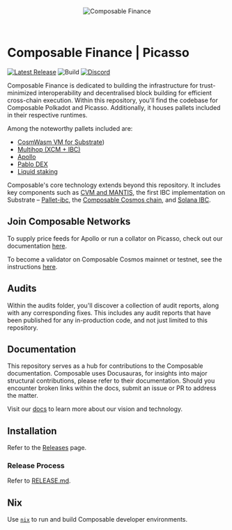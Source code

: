 <br />

<p align="center">
  <img alt="Composable Finance" title="Composable Finance" src="./docs/banner.png">
</p>

<br />

# Composable Finance | Picasso

[![Latest Release](https://img.shields.io/github/v/tag/composablefi/composable)][latest-url]
![Build][build-badge]
[![Discord][discord-badge]][discord-url]

[latest-url]: https://github.com/composablefi/composable/tags
[build-badge]: https://github.com/composablefi/composable/actions/workflows/check.yml/badge.svg

[discord-badge]: https://img.shields.io/badge/Discord-gray?logo=discord
[discord-url]: https://discord.gg/composable

[mergify]: https://dashboard.mergify.com/github/ComposableFi/repo/composable/queues
[mergify-status]: https://img.shields.io/endpoint.svg?url=https://api.mergify.com/v1/badges/ComposableFi/composable&style=flat

Composable Finance is dedicated to building the infrastructure for trust-minimized interoperability and decentralised block building for efficient cross-chain execution. Within this repository, you'll find the codebase for Composable Polkadot and Picasso. Additionally, it houses pallets included in their respective runtimes.

Among the noteworthy pallets included are:

- [CosmWasm VM for Substrate](./code/parachain/frame/cosmwasm/))
- [Multihop (XCM + IBC)](./code/parachain/frame/pallet-multihop-xcm-ibc/) 
- [Apollo](./code/parachain/frame/oracle/)
- [Pablo DEX](./code/parachain/frame/pablo/)
- [Liquid staking](./code/parachain/frame/liquid-staking/)

Composable's core technology extends beyond this repository. It includes key components such as [CVM and MANTIS](https://github.com/ComposableFi/cvm), the first IBC implementation on Substrate – [Pallet-ibc](https://github.com/ComposableFi/composable-ibc), the [Composable Cosmos chain](https://github.com/notional-labs/composable-centauri), and [Solana IBC](https://github.com/ComposableFi/emulated-light-client).

## Join Composable Networks
To supply price feeds for Apollo or run a collator on Picasso, check out our documentation [here](https://docs.composable.finance/develop/collator-guide). 

To become a validator on Composable Cosmos mainnet or testnet, see the instructions [here](https://docs.composable.finance/develop/composable-cosmos).

## Audits

Within the audits folder, you'll discover a collection of audit reports, along with any corresponding fixes. This includes any audit reports that have been published for any in-production code, and not just limited to this repository. 

## Documentation

This repository serves as a hub for contributions to the Composable documentation. Composable uses Docusauras, for insights into major structural contributions, please refer to their documentation. Should you encounter broken links within the docs, submit an issue or PR to address the matter.

Visit our [docs](https://docs.composable.finance) to learn more about our vision and technology.

## Installation

Refer to the [Releases](https://github.com/ComposableFi/composable/releases) page.

### Release Process

Refer to [RELEASE.md](./RELEASE.MD).

## Nix

Use [`nix`](https://docs.composable.finance/nix) to run and build Composable developer environments.




